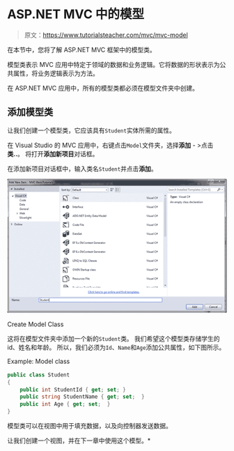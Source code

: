 # ASP.NET MVC 中的模型

> 原文：<https://www.tutorialsteacher.com/mvc/mvc-model>

在本节中，您将了解 ASP.NET MVC 框架中的模型类。

模型类表示 MVC 应用中特定于领域的数据和业务逻辑。它将数据的形状表示为公共属性，将业务逻辑表示为方法。

在 ASP.NET MVC 应用中，所有的模型类都必须在模型文件夹中创建。

## 添加模型类

让我们创建一个模型类，它应该具有`Student`实体所需的属性。

在 Visual Studio 的 MVC 应用中，右键点击`Model`文件夹，选择**添加** - >点击**类..**。 将打开**添加新项目**对话框。

在添加新项目对话框中，输入类名`Student`并点击**添加**。

[![Create Model Class](img/522eb8b9cf3ee62be68205d26ae074e3.png)](../../Content/images/mvc/create-model.png)

Create Model Class



这将在模型文件夹中添加一个新的`Student`类。 我们希望这个模型类存储学生的 id、姓名和年龄。 所以，我们必须为`Id`、`Name`和`Age`添加公共属性，如下图所示。

Example: Model class 

```cs
public class Student
{
    public int StudentId { get; set; }
    public string StudentName { get; set;  }
    public int Age { get; set;  }
} 
```

模型类可以在视图中用于填充数据，以及向控制器发送数据。

让我们创建一个视图，并在下一章中使用这个模型。*
